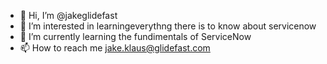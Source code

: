 - 👋 Hi, I’m @jakeglidefast
- 👀 I’m interested in learningeverythng there is to know about servicenow
- 🌱 I’m currently learning the fundimentals of ServiceNow
- 📫 How to reach me jake.klaus@glidefast.com

<!---
jakeglidefast/jakeglidefast is a ✨ special ✨ repository because its `README.md` (this file) appears on your GitHub profile.
You can click the Preview link to take a look at your changes.
--->

